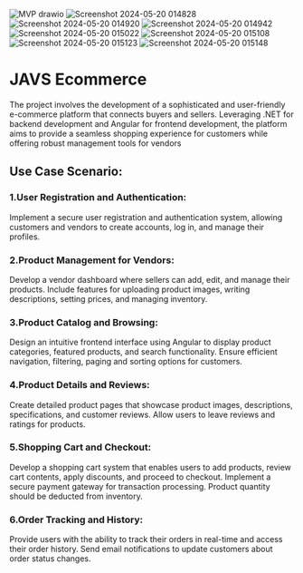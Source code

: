 ![MVP drawio](https://github.com/jatin30/javs-ecom/assets/43989729/c80aef0d-08f5-45a6-a95a-69a8feb8e380)
![Screenshot 2024-05-20 014828](https://github.com/jatin30/javs-ecom/assets/43989729/d000ff54-315d-459d-af61-55191465d749) ![Screenshot 2024-05-20 014920](https://github.com/jatin30/javs-ecom/assets/43989729/9c997bf3-542e-487e-a7d6-1afafc69b660)
![Screenshot 2024-05-20 014942](https://github.com/jatin30/javs-ecom/assets/43989729/e9983873-5de2-451a-9377-2073a08db215)
![Screenshot 2024-05-20 015022](https://github.com/jatin30/javs-ecom/assets/43989729/3c1c200f-a518-4ed5-98e3-5562c189aa0d)
![Screenshot 2024-05-20 015108](https://github.com/jatin30/javs-ecom/assets/43989729/54242843-bada-46c9-99ad-13e0a045c039)
![Screenshot 2024-05-20 015123](https://github.com/jatin30/javs-ecom/assets/43989729/6de429bd-0711-4655-b777-7201a76b21f2)
![Screenshot 2024-05-20 015148](https://github.com/jatin30/javs-ecom/assets/43989729/889d2ceb-abd0-4065-844e-cf4cb71b2a1f)


# JAVS Ecommerce

The project involves the development of a sophisticated and user-friendly e-commerce platform that connects buyers and sellers. Leveraging .NET for backend development and Angular for frontend development, the platform aims to provide a seamless shopping experience for customers while offering robust management tools for vendors

## Use Case Scenario:

### 1.User Registration and Authentication:
   Implement a secure user registration and authentication system, allowing customers and vendors to create accounts, log in, and manage their profiles.

### 2.Product Management for Vendors:
   Develop a vendor dashboard where sellers can add, edit, and manage their products. Include features for uploading product images, writing descriptions, setting prices, and managing inventory.

### 3.Product Catalog and Browsing:
   Design an intuitive frontend interface using Angular to display product categories, featured products, and search functionality. Ensure efficient navigation, filtering, paging and sorting options for customers.

### 4.Product Details and Reviews:
   Create detailed product pages that showcase product images, descriptions, specifications, and customer reviews. Allow users to leave reviews and ratings for products.

### 5.Shopping Cart and Checkout:
   Develop a shopping cart system that enables users to add products, review cart contents, apply discounts, and proceed to checkout. Implement a secure payment gateway for transaction processing. Product quantity should be deducted from inventory.

### 6.Order Tracking and History:
   Provide users with the ability to track their orders in real-time and access their order history. Send email notifications to update customers about order status changes.
